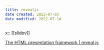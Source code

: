 ```yaml
---
title: revealjs
date created: 2022-07-03
date modified: 2022-07-14
---
```


x:: [[slidev]]

[The HTML presentation framework | reveal.js](https://revealjs.com/?demo)
